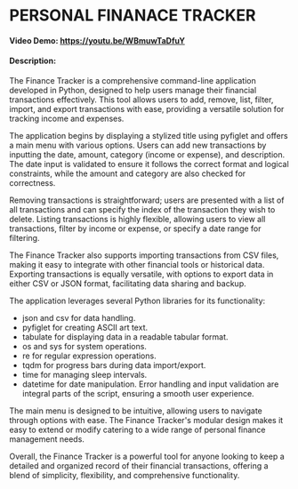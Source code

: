 # PERSONAL FINANACE TRACKER
#### Video Demo:  https://youtu.be/WBmuwTaDfuY
#### Description:
The Finance Tracker is a comprehensive command-line application developed in Python, designed to help users manage their financial transactions effectively. This tool allows users to add, remove, list, filter, import, and export transactions with ease, providing a versatile solution for tracking income and expenses.

The application begins by displaying a stylized title using pyfiglet and offers a main menu with various options. Users can add new transactions by inputting the date, amount, category (income or expense), and description. The date input is validated to ensure it follows the correct format and logical constraints, while the amount and category are also checked for correctness.

Removing transactions is straightforward; users are presented with a list of all transactions and can specify the index of the transaction they wish to delete. Listing transactions is highly flexible, allowing users to view all transactions, filter by income or expense, or specify a date range for filtering.

The Finance Tracker also supports importing transactions from CSV files, making it easy to integrate with other financial tools or historical data. Exporting transactions is equally versatile, with options to export data in either CSV or JSON format, facilitating data sharing and backup.

The application leverages several Python libraries for its functionality:

- json and csv for data handling.
- pyfiglet for creating ASCII art text.
- tabulate for displaying data in a readable tabular format.
- os and sys for system operations.
- re for regular expression operations.
- tqdm for progress bars during data import/export.
- time for managing sleep intervals.
- datetime for date manipulation.
Error handling and input validation are integral parts of the script, ensuring a smooth user experience.

The main menu is designed to be intuitive, allowing users to navigate through options with ease. The Finance Tracker's modular design makes it easy to extend or modify catering to a wide range of personal finance management needs.

Overall, the Finance Tracker is a powerful tool for anyone looking to keep a detailed and organized record of their financial transactions, offering a blend of simplicity, flexibility, and comprehensive functionality.
